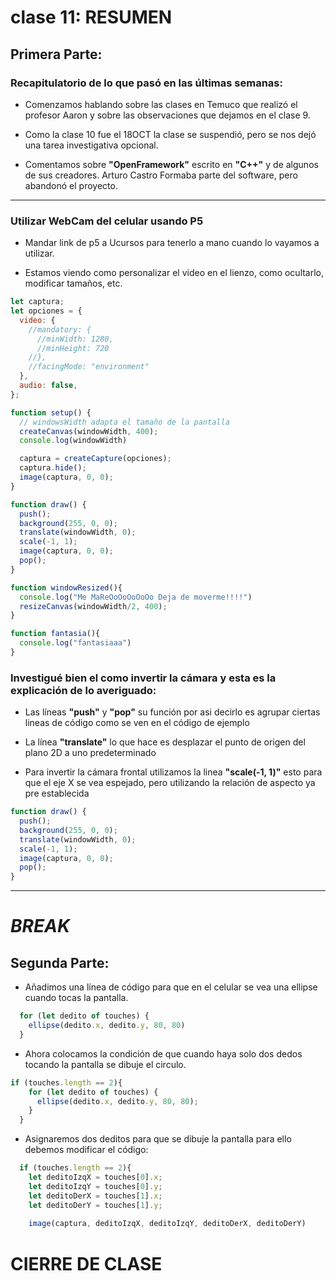 # clase 11: RESUMEN

## Primera Parte: 

### Recapitulatorio de lo que pasó en las últimas semanas:
- Comenzamos hablando sobre las clases en Temuco que realizó el profesor Aaron y sobre las observaciones que dejamos en el clase 9.

- Como la clase 10 fue el 18OCT la clase se suspendió, pero se nos dejó una tarea investigativa opcional.

- Comentamos sobre **"OpenFramework"** escrito en **"C++"** y de algunos de sus creadores. Arturo Castro Formaba parte del software, pero abandonó el proyecto.  
---
### Utilizar WebCam del celular usando P5
- Mandar link de p5 a Ucursos para tenerlo a mano cuando lo vayamos a utilizar.

- Estamos viendo como personalizar el video en el lienzo, como ocultarlo, modificar tamaños, etc.
``` javascript
let captura;
let opciones = {
  video: {
    //mandatory: {
      //minWidth: 1280,
      //minHeight: 720
    //},
    //facingMode: "environment"
  },
  audio: false,
};

function setup() {
  // windowsWidth adapta el tamaño de la pantalla 
  createCanvas(windowWidth, 400);
  console.log(windowWidth)

  captura = createCapture(opciones);
  captura.hide();
  image(captura, 0, 0);
}

function draw() {
  push();
  background(255, 0, 0);
  translate(windowWidth, 0);
  scale(-1, 1);
  image(captura, 0, 0);
  pop();
}

function windowResized(){
  console.log("Me MaReOoOoOoOoOo Deja de moverme!!!!")
  resizeCanvas(windowWidth/2, 400);
}

function fantasia(){
  console.log("fantasiaaa")
}
```
### Investigué bien el como invertir la cámara y esta es la explicación de lo averiguado:
- Las líneas **"push"** y **"pop"** su función por asi decirlo es agrupar ciertas lineas de código como se ven en el código de ejemplo

- La línea **"translate"** lo que hace es desplazar el punto de origen del plano 2D a uno predeterminado

- Para invertir la cámara frontal utilizamos la linea **"scale(-1, 1)"** esto para que el eje X se vea espejado, pero utilizando la relación de aspecto ya pre establecida 

``` javascript
function draw() {
  push();
  background(255, 0, 0);
  translate(windowWidth, 0);
  scale(-1, 1);
  image(captura, 0, 0);
  pop();
}
```
---
# *BREAK*

## Segunda Parte:

- Añadimos una línea de código para que en el celular se vea una ellipse cuando tocas la pantalla.

``` javascript
  for (let dedito of touches) {
    ellipse(dedito.x, dedito.y, 80, 80)
  }
```

- Ahora colocamos la condición de que cuando haya solo dos dedos tocando la pantalla se dibuje el circulo.
``` javascript
if (touches.length == 2){
    for (let dedito of touches) {
      ellipse(dedito.x, dedito.y, 80, 80);
    }
  }
```

- Asignaremos dos deditos para que se dibuje la pantalla para ello debemos modificar el código:
``` javascript
  if (touches.length == 2){
    let deditoIzqX = touches[0].x;
    let deditoIzqY = touches[0].y;
    let deditoDerX = touches[1].x;
    let deditoDerY = touches[1].y;
   
    image(captura, deditoIzqX, deditoIzqY, deditoDerX, deditoDerY)
```  

# CIERRE DE CLASE
